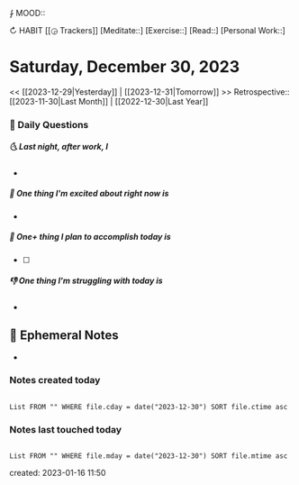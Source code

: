 ⨑ MOOD::

↻ HABIT [[◶ Trackers]]
[Meditate::]
[Exercise::]
[Read::]
[Personal Work::]

# Saturday, December 30, 2023

\<\< [[2023-12-29|Yesterday]] | [[2023-12-31|Tomorrow]] >>
Retrospective:: [[2023-11-30|Last Month]] | [[2022-12-30|Last Year]]

### 📅 Daily Questions

##### 🌜 Last night, after work, I

-

##### 🙌 One thing I'm excited about right now is

-

##### 🚀 One+ thing I plan to accomplish today is

- [ ]

##### 👎 One thing I'm struggling with today is

-

## 📝 Ephemeral Notes

-

### Notes created today

```dataview

List FROM "" WHERE file.cday = date("2023-12-30") SORT file.ctime asc

```

### Notes last touched today

```dataview

List FROM "" WHERE file.mday = date("2023-12-30") SORT file.mtime asc

```

created: 2023-01-16 11:50

